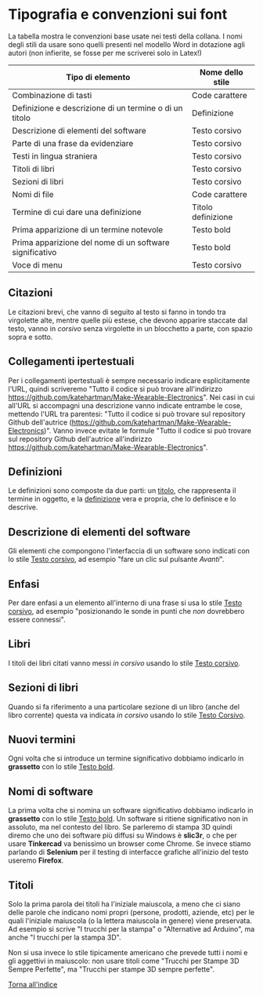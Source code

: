 # Tipografia e convenzioni sui font

La tabella mostra le convenzioni base usate nei testi della collana. I nomi degli stili da usare sono quelli presenti nel modello Word in dotazione agli autori (non infierite, se fosse per me scriverei solo in Latex!)

Tipo di elemento | Nome dello stile
-----------------|-----------------
<a name="combinazioneTasti"></a>Combinazione di tasti | Code carattere
<a name="definizione"></a>Definizione e descrizione di un termine o di un titolo | Definizione
<a name="descrizioneElementoSoftware"></a>Descrizione di elementi del software | Testo corsivo
<a name="evidenza"></a>Parte di una frase da evidenziare | Testo corsivo
<a name="linguaStraniera"></a>Testi in lingua straniera | Testo corsivo
<a name="libro"></a>Titoli di libri | Testo corsivo
<a name="sezioneLibro"></a>Sezioni di libri | Testo corsivo
<a name="nomiFile"></a>Nomi di file | Code carattere
<a name="titoloDefinizione"></a>Termine di cui dare una definizione | Titolo definizione
<a name="primaIstanzaNome"></a>Prima apparizione di un termine notevole | Testo bold
<a name="primaIstanzaSoftware"></a>Prima apparizione del nome di un software significativo | Testo bold
<a name="voceMenu"></a>Voce di menu | Testo corsivo

## Citazioni
Le  citazioni brevi, che vanno di seguito al testo si fanno in tondo tra virgolette alte, mentre quelle più estese, che devono apparire staccate dal testo, vanno in *corsivo* senza virgolette in un blocchetto a parte, con spazio sopra e sotto.

## Collegamenti ipertestuali
Per i collegamenti ipertestuali è sempre necessario indicare esplicitamente l'URL, quindi scriveremo "Tutto il codice si può trovare all'indirizzo https://github.com/katehartman/Make-Wearable-Electronics". Nei casi in cui all'URL si accompagni una descrizione vanno indicate entrambe le cose, mettendo l'URL tra parentesi: "Tutto il codice si può trovare sul repository Github dell'autrice (https://github.com/katehartman/Make-Wearable-Electronics)". Vanno invece evitate le formule "Tutto il codice si può trovare sul repository Github dell'autrice all'indirizzo https://github.com/katehartman/Make-Wearable-Electronics".

## Definizioni
Le definizioni sono composte da due parti: un [titolo](titoloDefinizione), che rappresenta il termine in oggetto, e la [definizione](definizione) vera e propria, che lo definisce e lo descrive.

## Descrizione di elementi del software
Gli elementi che compongono l'interfaccia di un software sono indicati con lo stile [Testo corsivo](descrizioneElementoSoftware), ad esempio "fare un clic sul pulsante *Avanti*".

## Enfasi
Per dare enfasi a un elemento all'interno di una frase si usa lo stile [Testo corsivo](evidenza), ad esempio "posizionando le sonde in punti che *non* dovrebbero essere connessi".

## Libri
I titoli dei libri citati vanno messi *in corsivo* usando lo stile [Testo corsivo](libro).

## Sezioni di libri
Quando si fa riferimento a una particolare sezione di un libro (anche del libro corrente) questa va indicata *in corsivo* usando lo stile [Testo Corsivo](sezioneLibro).

## Nuovi termini
Ogni volta che si introduce un termine significativo dobbiamo indicarlo in **grassetto** con lo stile [Testo bold](primaIstanzaNome).

## Nomi di software
La prima volta che si nomina un software significativo dobbiamo indicarlo in **grassetto** con lo stile [Testo bold](primaIstanzaSoftware). Un software si ritiene significativo non in assoluto, ma nel contesto del libro. Se parleremo di stampa 3D quindi diremo che uno dei software più diffusi su Windows è **slic3r**, o che per usare **Tinkercad** va benissimo un browser come Chrome. Se invece stiamo parlando di **Selenium** per il testing di interfacce grafiche all'inizio del testo useremo **Firefox**.

## Titoli
Solo la prima parola dei titoli ha l'iniziale maiuscola, a meno che ci siano delle parole che indicano nomi propri (persone, prodotti, aziende, etc) per le quali l'iniziale maiuscola (o la lettera maiuscola in genere) viene preservata. Ad esempio si scrive "I trucchi per la stampa" o "Alternative ad Arduino", ma anche "I trucchi per la stampa 3D".

Non si usa invece lo stile tipicamente americano che prevede tutti i nomi e gli aggettivi in maiuscolo: non usare titoli come "Trucchi per Stampe 3D Sempre Perfette", ma "Trucchi per stampe 3D sempre perfette".

[Torna all'indice](README.md)
